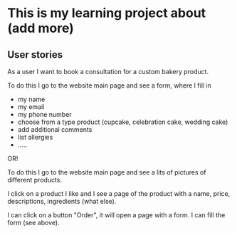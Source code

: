 # This is my learning project about (add more)

## User stories

As a user I want to book a consultation for a custom bakery product.

To do this I go to the website main page and see a form, where I fill in

- my name
- my email
- my phone number
- choose from a type product (cupcake, celebration cake, wedding cake)
- add additional comments
- list allergies
- .....

OR!

To do this I go to the website main page and see a lits of pictures of different products.

I click on a product I like and I see a page of the product with a name, price, descriptions, ingredients (what else).

I can click on a button "Order", it will open a page with a form. I can fill the form (see above).
